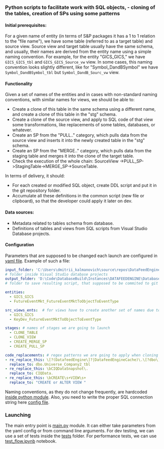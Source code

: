 ### Python scripts to facilitate work with SQL objects, - cloning of the tables, creation of SPs using some patterns

#### Initial prerequisites:
For a given name of entity (in terms of S&P packages it has a 1 to 1 relation to the "file name"), we have some table (referred to as a target table) and source view. Source view and target table usually have the same schema, and usually, their names are derived from the entity name using a simple naming convention. For example, for the entity "GICS_GICS," we have `GICS_GICS_tbl` and `GICS_GICS_Source_vw` view. In some cases, this naming convention looks slightly different, like for "Symbol_DandBSymbol" we have `Symbol_DandBSymbol_tbl` but `Symbol_DandB_Sourc_vw` view.

#### Functionality
Given a set of names of the entities and in cases with non-standard naming conventions, with similar names for views, we should be able to:
- Create a clone of this table in the same schema using a different name, and create a clone of this table in the "stg" schema.
- Create a clone of the source view, and apply to SQL code of that view some transformations, like replacements of some tables, databases, or whatever.
- Create an SP from the "PULL.." category, which pulls data from the source view and inserts it into the newly created table in the "stg" schema.
- Create an SP from the "MERGE.." category, which pulls data from the staging table and merges it into the clone of the target table.
- Check the execution of the whole chain: SourceView ->PULL_SP->StagingTable->MERGE_SP->SourceTable.

In terms of delivery, it should:
- For each created or modified SQL object, create DDL script and put it in the git repository folder.
- Accumulate all these definitions in the common script (new file or clipboard), so that the developer could apply it later on dev.

#### Data sources:
- Metadata related to tables schema from database.
- Definitions of tables and views from SQL scripts from Visual Studio Database projects.

#### Configuration
Parameters that are supposed to be changed each launch are configured in [yaml file](configs/launch_configs/launch_config.yml). Example of such a file:
```yml
input_folder: 'C:\Users\dmitrii_kalmanovich\source\repos\DataFeedEngine\DataFeedEngineMI2\dbo'
# folder inside Visual Studio database projects
output_folder: 'D:\Code\DatabaseBuild\Instances\DATAFEEDENGINE\Databases\DataFeedEngineMI'
# folder to save resulting script, that supposed to be commited to git repo later and be a part of implementation plan

entities:
  - GICS_GICS
  - FutureEventMkt_FutureEventMktToObjectToEventType  

src_views_ents:  # for views have to create another set of names due to naming inconsistencies
  - GICS_GICS 
  - KeyDev_FutureEventMktToObjectToEventType

stages: # names of stages we are going to launch
  - CLONE_TABLE
  - CLONE_VIEW
  - CREATE_MERGE_SP
  - CREATE_PULL_SP

code_replacements: # regex patterns we are going to apply when cloning the views
- re_replace_this: \[?(DatafeedEngine\]?|DatafeedEngineCache)\.\[?dbo\]?\.\[?Universe_DailyCompany_tbl\]?
  replace_to: dbo.Universe_Company2_tbl
- re_replace_this: \bCIQDataSnapshot\.
  replace_to: CIQData.
- re_replace_this: \bCREATE\s+VIEW\s+
  replace_to: "CREATE or ALTER VIEW "
```

Naming conventions, as they do not change frequently, are hardcoded [inside python module](sql/naming_convention.py). Also, you need to write the proper SQL connection string here [config file](sql/config.py).

### Launching
The main entry point is [main.py](main.py) module. It can either take parameters from the yaml config or from command line arguments. For dev testing, we can use a set of tests inside the [tests](tests) folder. For performance tests, we can use [test_flow.ipynb](test_flow.ipynb) notebook.
